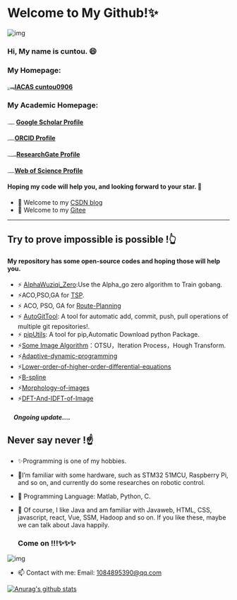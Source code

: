# Welcome to My Github!✨

<img src="https://cuntou0906.github.io/images/logos/Logo.png" alt="img" />

### Hi, My name is cuntou. 😄

### My Homepage:

####   <img src="https://cuntou0906.github.io/images/logos/Logo.png" alt="img" style="zoom:40%;" />[IACAS cuntou0906](https://cuntou0906.github.io/XiaocunLiao) 

### My Academic Homepage:

####    <img src="https://cuntou0906.github.io/XiaocunLiao/images/ReasechLOGO/GoogleScholor.png" alt="Cuntou0906" style="zoom:16%;" /> [Google Scholar Profile](https://scholar.google.com/citations?user=m9BB2AYAAAAJ&hl=zh-CN&oi=sra)

####     <img src="https://cuntou0906.github.io/XiaocunLiao/images/ReasechLOGO/ORCID.png" alt="Cuntou0906" style="zoom:16%;" />[ORCID Profile](https://orcid.org/0000-0002-9455-7015)

####     <img src="https://cuntou0906.github.io/XiaocunLiao/images/ReasechLOGO/Researchgate.png" alt="Cuntou0906" style="zoom:20%;" />[ResearchGate Profile](https://www.researchgate.net/profile/Xiaocun-Liao)

####      <img src="https://cuntou0906.github.io/XiaocunLiao/images/ReasechLOGO/WebofScience.jpg" alt="Cuntou0906" style="zoom:16%;" />[Web of Science Profile](https://www.webofscience.com/wos/author/record/GVS-3269-2022)

####   Hoping my code will help you, and looking forward to your star. 👋

- 👋 Welcome to my [CSDN blog](https://blog.csdn.net/weixin_44231148)
- 👋 Welcome to my [Gitee](https://gitee.com/cuntou0906)

-- -
## Try to prove impossible is possible !👆

####   My repository has some open-source codes and hoping those will help you.

- ⚡ [AlphaWuziqi_Zero](https://github.com/cuntou0906/AlphaWuziqi_Zero):Use the Alpha_go zero algorithm to Train gobang.
- ⚡ACO,PSO,GA for [TSP](https://github.com/cuntou0906/TSP).
- ⚡ ACO, PSO, GA for [Route-Planning](https://github.com/cuntou0906/Route-Planning) 
- ⚡ [AutoGitTool](https://github.com/cuntou0906/AutoGitTool_PythonScript): A tool for automatic add, commit, push, pull operations of multiple git repositories!. 
- ⚡ [pipUtils](https://github.com/cuntou0906/pipUtils): A tool for pip,Automatic Download python Package. 
- ⚡[Some Image Algorithm](https://github.com/cuntou0906/Image-Segmentation)：OTSU，Iteration Process，Hough Transform.
- ⚡[Adaptive-dynamic-programming](https://github.com/cuntou0906/Adaptive-dynamic-programming)
- ⚡[Lower-order-of-higher-order-differential-equations](https://github.com/cuntou0906/Lower-order-of-higher-order-differential-equations)
- ⚡[B-spline](https://github.com/cuntou0906/B-spline)
- ⚡[Morphology-of-images](https://github.com/cuntou0906/Morphology-of-images)
- ⚡[DFT-And-IDFT-of-Image](https://github.com/cuntou0906/DFT-And-IDFT-of-Image)

##### **&emsp;Ongoing update**....

## Never say never !☝

- ✨Programming is one of my hobbies. 
- 🔭I’m familiar with some hardware, such as STM32 51MCU, Raspberry Pi, and so on, and currently do some researches on robotic control.
- 🌱 Programming Language: Matlab, Python, C.
- 👯 Of course, I like Java and am familiar with Javaweb, HTML, CSS, javascript, react, Vue, SSM, Hadoop and so on. If you like these, maybe we can talk about Java happily.

   ### Come on !!!✨✨✨

![img](https://gimg2.baidu.com/image_search/src=http%3A%2F%2Fhiphotos.baidu.com%2Ffeed%2Fpic%2Fitem%2F622762d0f703918ff6cec4105d3d269758eec4c9.jpg&refer=http%3A%2F%2Fhiphotos.baidu.com&app=2002&size=f9999,10000&q=a80&n=0&g=0n&fmt=jpeg?sec=1618992621&t=ad16f1042ec7cba15fde5f49fd8613ac)

- 📫 Contact with me: Email:  1084895390@qq.com 


[![Anurag's github stats](https://github-readme-stats.vercel.app/api?username=cuntou0906)](https://github.com/anuraghazra/github-readme-stats)

